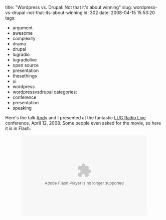 title: "Wordpress vs. Drupal: Not that it's about winning"
slug: wordpress-vs-drupal-not-that-its-about-winning
id: 302
date: 2008-04-15 15:53:20
tags: 
- argument
- awesome
- complexity
- drama
- drupal
- lugradio
- lugradiolive
- open source
- presentation
- thesethings
- ui
- wordpress
- wordpressvsdrupal
categories: 
- conference
- presentation
- speaking

Here's the talk [Andy](http://www.thesethingsmattertome.com/2008/04/video-drupal-vs-wordpress-presentation.html) and I presented at the fantastic [LUG Radio Live](http://lugradio.org/live/USA2008/) conference, April 12, 2008\. Some people even asked for the movie, so here it is in Flash:

<center>
<object type="application/x-shockwave-flash" data="http://blip.tv/scripts/flash/showplayer.swf?enablejs=true&feedurl=http%3A%2F%2Fthesethingsmatter%2Eblip%2Etv%2Frss&file=http%3A%2F%2Fblip%2Etv%2Frss%2Fflash%2F836227&showplayerpath=http%3A%2F%2Fblip%2Etv%2Fscripts%2Fflash%2Fshowplayer%2Eswf" width="400" height="255" allowfullscreen="true" id="showplayer"><param name="movie" value="http://blip.tv/scripts/flash/showplayer.swf?enablejs=true&feedurl=http%3A%2F%2Fthesethingsmatter%2Eblip%2Etv%2Frss&file=http%3A%2F%2Fblip%2Etv%2Frss%2Fflash%2F836227&showplayerpath=http%3A%2F%2Fblip%2Etv%2Fscripts%2Fflash%2Fshowplayer%2Eswf" /><param name="quality" value="best" /><embed src="http://blip.tv/scripts/flash/showplayer.swf?enablejs=true&feedurl=http%3A%2F%2Fthesethingsmatter%2Eblip%2Etv%2Frss&file=http%3A%2F%2Fblip%2Etv%2Frss%2Fflash%2F836227&showplayerpath=http%3A%2F%2Fblip%2Etv%2Fscripts%2Fflash%2Fshowplayer%2Eswf" quality="best" width="400" height="255" name="showplayer" type="application/x-shockwave-flash"></embed></object>
</center>
